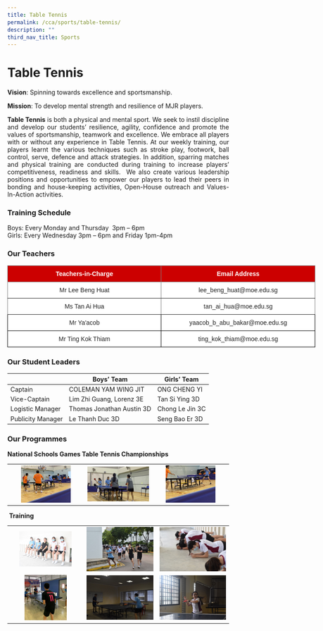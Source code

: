 ```yaml
---
title: Table Tennis
permalink: /cca/sports/table-tennis/
description: ""
third_nav_title: Sports
---
```

# **Table Tennis**


**Vision**: Spinning towards excellence and sportsmanship.  

**Mission**: To develop mental strength and resilience of MJR players.

<p style="text-align: justify;"><b>Table Tennis</b>&nbsp;is both a physical and mental sport. We seek to instil discipline and develop our students’ resilience, agility, confidence and promote the values of sportsmanship, teamwork and excellence. We embrace all players with or without any experience in Table Tennis. At our weekly training, our players learnt the various techniques such as stroke play, footwork, ball control, serve, defence and attack strategies. In addition, sparring matches and physical training are conducted during training to increase players’ competitiveness, readiness and skills.&nbsp; We also create various leadership positions and opportunities to empower our players to lead their peers in bonding and house-keeping activities, Open-House outreach and Values-In-Action activities.&nbsp;</p>

### **Training Schedule**

Boys: Every Monday and Thursday&nbsp; 3pm – 6pm     
Girls: Every Wednesday 3pm – 6pm and Friday 1pm-4pm

### **Our Teachers**

<style type="text/css">
.tg  {border-collapse:collapse;border-spacing:0;}
.tg td{border-color:black;border-style:solid;border-width:1px;font-family:Arial, sans-serif;font-size:14px;
  overflow:hidden;padding:10px 5px;word-break:normal;}
.tg th{border-color:black;border-style:solid;border-width:1px;font-family:Arial, sans-serif;font-size:14px;
  font-weight:normal;overflow:hidden;padding:10px 5px;word-break:normal;}
.tg .tg-2atv{background-color:#C00;border-color:inherit;color:#FFF;font-weight:bold;text-align:center;vertical-align:top}
.tg .tg-gktn{background-color:#FFF;border-color:inherit;color:#222;text-align:center;vertical-align:middle}
.tg .tg-a3j2{background-color:#FFF;color:#222;text-align:center;vertical-align:middle}
.tg .tg-lygy{background-color:#FFF;color:#222;text-align:center;vertical-align:top}
</style>
<table class="tg" style="undefined;table-layout: fixed; width: 700px">
<colgroup>
<col style="width: 350px">
<col style="width: 350px">
</colgroup>
<thead>
  <tr>
    <th class="tg-2atv">Teachers-in-Charge</th>
    <th class="tg-2atv">Email Address</th>
  </tr>
</thead>
<tbody>
  <tr>
    <td class="tg-gktn"><span style="color:#222;background-color:transparent">Mr Lee Beng Huat</span></td>
    <td class="tg-gktn"><span style="color:#222;background-color:transparent">lee_beng_huat@moe.edu.sg</span></td>
  </tr>
  <tr>
    <td class="tg-gktn"><span style="color:#222;background-color:transparent">Ms Tan Ai Hua </span></td>
    <td class="tg-gktn"><span style="color:#222;background-color:transparent">tan_ai_hua@moe.edu.sg </span></td>
  </tr>
  <tr>
    <td class="tg-a3j2"><span style="color:#222;background-color:transparent">Mr Ya'acob </span></td>
    <td class="tg-a3j2"><span style="color:#222;background-color:transparent"> yaacob_b_abu_bakar@moe.edu.sg</span><br></td>
  </tr>
  <tr>
    <td class="tg-lygy">Mr Ting Kok Thiam<span style="color:#222;background-color:transparent"> </span></td>
    <td class="tg-lygy">ting_kok_thiam@moe.edu.sg</td>
  </tr>
</tbody>
</table>

### **Our Student Leaders**

|                   | Boys’ Team                | Girls’ Team     |
|---------------|---------------------|--------------|
| Captain           | COLEMAN YAM WING JIT| ONG CHENG YI |
| Vice-Captain      | Lim Zhi Guang, Lorenz 3E  | Tan Si Ying 3D  |
| Logistic Manager  | Thomas Jonathan Austin 3D | Chong Le Jin 3C |
| Publicity Manager | Le Thanh Duc 3D           | Seng Bao Er 3D  |

### **Our Programmes**

**National Schools Games Table Tennis Championships**


|   |   |   |
|:--------------:|:-------------:|:----------:|
|  <img src="/images/Cca/Table%20Tennis/EZ%20Inter-School%20TT%20Championship%20BOYS.jpg" style="width:70%"> | ![](/images/Cca/Table%20Tennis/EZ%20Inter-School%20TT%20Championship%20GIRLS.jpg)  | <img src="/images/Cca/Table%20Tennis/National%20School%20Game%20BOYS.jpg" style="width:70%">  |

&nbsp;**Training**
 
 
 
 |   |   |   |
|:--------------:|:-------------:|:----------:|
| <img src="/images/Cca/Table%20Tennis/Physical%20Training%201.jpg" style="width:75%"> |   ![](/images/Cca/Table%20Tennis/Physical%20Training%202.jpg)  |   ![](/images/Cca/Table%20Tennis/Physical%20Training%203.jpg)  |
|  <img src="/images/Cca/Table%20Tennis/Skills%20Training%201.jpg" style="width:60%"> |    ![](/images/Cca/Table%20Tennis/Skills%20Training%202.jpg)    |  ![](/images/Cca/Table%20Tennis/Skills%20Training%203.jpg)   |